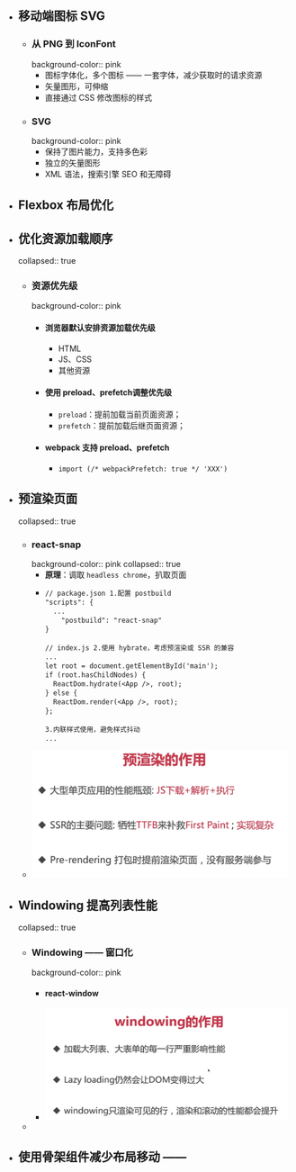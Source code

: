 - ## 移动端图标 SVG
	- ### 从 PNG 到 IconFont
	  background-color:: pink
		- 图标字体化，多个图标 —— 一套字体，减少获取时的请求资源
		- 矢量图形，可伸缩
		- 直接通过 CSS 修改图标的样式
	- ### SVG
	  background-color:: pink
		- 保持了图片能力，支持多色彩
		- 独立的矢量图形
		- XML 语法，搜索引擎 SEO 和无障碍
- ## Flexbox 布局优化
- ## 优化资源加载顺序
  collapsed:: true
	- ### 资源优先级
	  background-color:: pink
		- #### 浏览器默认安排资源加载优先级
			- HTML
			- <head> JS、CSS
			- 其他资源
		- #### 使用 preload、prefetch调整优先级
			- `preload`：提前加载当前页面资源；
			- `prefetch`：提前加载后继页面资源；
		- #### webpack 支持 preload、prefetch
			- ```
			  import (/* webpackPrefetch: true */ 'XXX')
			  ```
- ## 预渲染页面
  collapsed:: true
	- ### react-snap
	  background-color:: pink
	  collapsed:: true
		- **原理**：调取 `headless chrome`，扒取页面
		- ```
		  // package.json 1.配置 postbuild
		  "scripts": {
		  	...
		      "postbuild": "react-snap"
		  }
		  
		  // index.js 2.使用 hybrate，考虑预渲染或 SSR 的兼容
		  ...
		  let root = document.getElementById('main');
		  if (root.hasChildNodes) {
		  	ReactDom.hydrate(<App />, root);
		  } else {
		  	ReactDom.render(<App />, root);
		  };
		  
		  3.内联样式使用，避免样式抖动
		  ...
		  ```
	- ![image.png](../assets/image_1697291275110_0.png)
- ## Windowing 提高列表性能
  collapsed:: true
	- ### Windowing —— 窗口化
	  background-color:: pink
		- #### react-window
		- ![image.png](../assets/image_1697291984775_0.png)
	-
- ## 使用骨架组件减少布局移动 ——